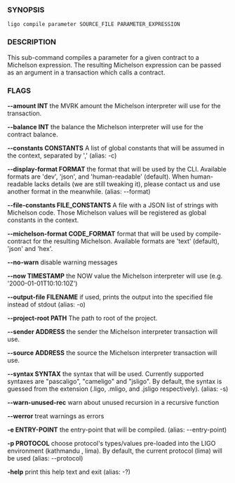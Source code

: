 
### SYNOPSIS
```
ligo compile parameter SOURCE_FILE PARAMETER_EXPRESSION
```

### DESCRIPTION
This sub-command compiles a parameter for a given contract to a Michelson expression. The resulting Michelson expression can be passed as an argument in a transaction which calls a contract.

### FLAGS
**--amount INT**
the MVRK amount the Michelson interpreter will use for the transaction.

**--balance INT**
the balance the Michelson interpreter will use for the contract balance.

**--constants CONSTANTS**
A list of global constants that will be assumed in the context, separated by ',' (alias: -c)

**--display-format FORMAT**
the format that will be used by the CLI. Available formats are 'dev', 'json', and 'human-readable' (default). When human-readable lacks details (we are still tweaking it), please contact us and use another format in the meanwhile. (alias: --format)

**--file-constants FILE_CONSTANTS**
A file with a JSON list of strings with Michelson code. Those Michelson values will be registered as global constants in the context.

**--michelson-format CODE_FORMAT**
format that will be used by compile-contract for the resulting Michelson. Available formats are 'text' (default), 'json' and 'hex'.

**--no-warn**
disable warning messages

**--now TIMESTAMP**
the NOW value the Michelson interpreter will use (e.g. '2000-01-01T10:10:10Z')

**--output-file FILENAME**
if used, prints the output into the specified file instead of stdout (alias: -o)

**--project-root PATH**
The path to root of the project.

**--sender ADDRESS**
the sender the Michelson interpreter transaction will use.

**--source ADDRESS**
the source the Michelson interpreter transaction will use.

**--syntax SYNTAX**
the syntax that will be used. Currently supported syntaxes are "pascaligo", "cameligo" and "jsligo". By default, the syntax is guessed from the extension (.ligo, .mligo, and .jsligo respectively). (alias: -s)

**--warn-unused-rec**
warn about unused recursion in a recursive function

**--werror**
treat warnings as errors

**-e ENTRY-POINT**
the entry-point that will be compiled. (alias: --entry-point)

**-p PROTOCOL**
choose protocol's types/values pre-loaded into the LIGO environment (kathmandu , lima). By default, the current protocol (lima) will be used (alias: --protocol)

**-help**
print this help text and exit (alias: -?)



